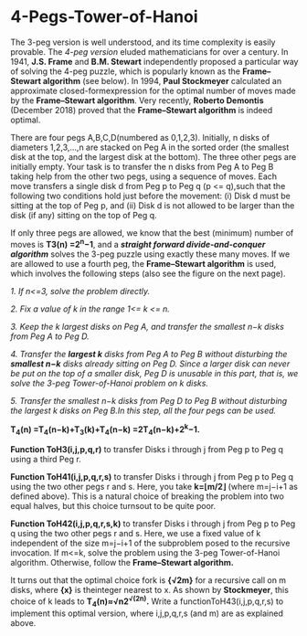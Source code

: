 # 4-Pegs-Tower-of-Hanoi

The 3-peg version is well understood, and its time complexity is easily provable. The *4-peg version* eluded mathematicians for over a century. In 1941, **J.S. Frame** and **B.M. Stewart** independently proposed a particular way of solving the 4-peg puzzle, which is popularly known as the **Frame–Stewart algorithm** (see below). In 1994, **Paul Stockmeyer** calculated an approximate closed-formexpression for the optimal number of moves made by the **Frame–Stewart algorithm**. Very recently, **Roberto Demontis** (December 2018) proved that the **Frame–Stewart algorithm** is indeed optimal.

There are four pegs A,B,C,D(numbered as 0,1,2,3). Initially, n disks of diameters 1,2,3,...,n are stacked on Peg A in the sorted order (the smallest disk at the top, and the largest disk at the bottom). The three other pegs are initially empty. Your task is to transfer the n disks from Peg A to Peg B taking help from the other two pegs, using a sequence of moves. Each move transfers a single disk d from Peg p to Peg q (p <= q),such that the following two conditions hold just before the movement: (i) Disk d must be sitting at the top of Peg p, and (ii) Disk d is not allowed to be larger than the disk (if any) sitting on the top of Peg q.

If only three pegs are allowed, we know that the best (minimum) number of moves is **T3(n) =2<sup>n</sup>−1**, and a ***straight forward divide-and-conquer algorithm*** solves the 3-peg puzzle using exactly these many moves. If we are allowed to use a fourth peg, the **Frame–Stewart algorithm** is used, which involves the following steps (also see the figure on the next page).

*1. If n<=3, solve the problem directly.*

*2. Fix a value of k in the range 1<= k <= n.*

*3. Keep the k largest disks on Peg A, and transfer the smallest n−k disks from Peg A to Peg D.*

*4. Transfer the **largest k** disks from Peg A to Peg B without disturbing the **smallest n−k** disks already sitting on Peg D. Since a larger disk can never be put on the top of a smaller disk, Peg D is unusable in this part, that is, we solve the 3-peg Tower-of-Hanoi problem on k disks.*

*5. Transfer the smallest n−k disks from Peg D to Peg B without disturbing the largest k disks on Peg B.In this step, all the four pegs can be used.*

**T<sub>4</sub>(n) =T<sub>4</sub>(n−k)+T<sub>3</sub>(k)+T<sub>4</sub>(n−k) =2T<sub>4</sub>(n−k)+2<sup>k</sup>−1.**


**Function ToH3(i,j,p,q,r)** to transfer Disks i through j from Peg p to Peg q using a third Peg r.

**Function ToH41(i,j,p,q,r,s)** to transfer Disks i through j from Peg p to Peg q using the two other pegs r and s. Here, you take **k=⌊m/2⌋** (where m=j−i+1 as defined above). This is a natural choice of breaking the problem into two equal halves, but this choice turnsout to be quite poor.

**Function ToH42(i,j,p,q,r,s,k)** to transfer Disks i through j from Peg p to Peg q using the two other pegs r and s. Here, we use a fixed value of k independent of the size m=j−i+1 of the subproblem posed to the recursive invocation. If m<=k, solve the problem using the 3-peg Tower-of-Hanoi algorithm. Otherwise, follow the **Frame–Stewart algorithm.**

It turns out that the optimal choice fork is **{√2m}** for a recursive call on m disks, where **{x}** is theinteger nearest to x. As shown by **Stockmeyer**, this choice of k leads to **T<sub>4</sub>(n)≈√n2<sup>√(2n)</sup>.** Write a functionToH43(i,j,p,q,r,s) to implement this optimal version, where i,j,p,q,r,s (and m) are as explained above.
